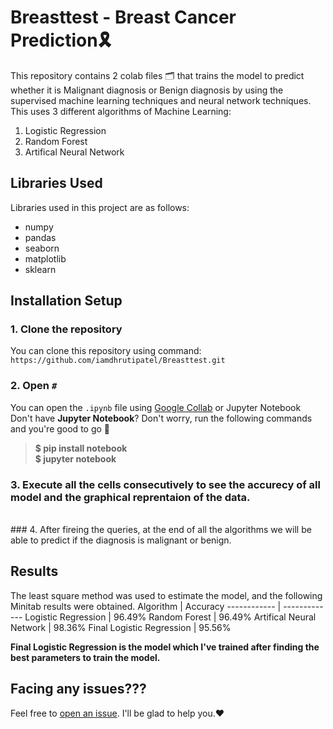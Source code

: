 # Breasttest - Breast Cancer Prediction🎗️
This repository contains 2 colab files 🗂️ that trains the model to predict whether it is Malignant diagnosis or Benign diagnosis by using the supervised machine learning techniques and neural network techniques. This uses 3 different algorithms of Machine Learning:

1. Logistic Regression
2. Random Forest
3. Artifical Neural Network

## Libraries Used
Libraries used in this project are as follows:
- numpy
- pandas
- seaborn
- matplotlib
- sklearn

## Installation Setup
### 1. Clone the repository
You can clone this repository using command: ``https://github.com/iamdhrutipatel/Breasttest.git``
### 2. Open ``#`` <br>
You can open the ``.ipynb`` file using [Google Collab](https://colab.research.google.com/) or Jupyter Notebook <br>
Don't have **Jupyter Notebook**? Don't worry, run the following commands and you're good to go 🚀 <br>
> **$ pip install notebook** <br>
> **$ jupyter notebook**<br>
### 3. Execute all the cells consecutively to see the accurecy of all model and the graphical reprentaion of the data. </b> 
<br>
### 4. After fireing the queries, at the end of all the algorithms we will be able to predict if the diagnosis is malignant or benign. </b> 

## Results
The least square method was used to estimate the model, and the following Minitab results were obtained.
Algorithm | Accuracy
------------ | -------------
Logistic Regression | 96.49%
Random Forest | 96.49%
Artifical Neural Network | 98.36%
Final Logistic Regression | 95.56%

<b>Final Logistic Regression is the model which I've trained after finding the best parameters to train the model.</b>

## Facing any issues???
Feel free to [open an issue](https://github.com/iamdhrutipatel/Breasttest/issues/new?assignees=&labels=Query&title=Query). I'll be glad to help you.❤️





